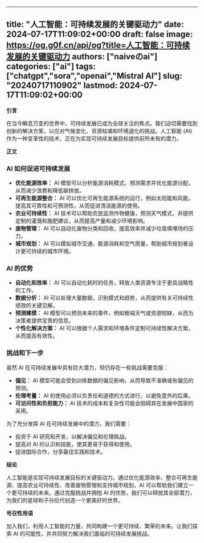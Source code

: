 
---
title: "人工智能：可持续发展的关键驱动力"
date: 2024-07-17T11:09:02+00:00
draft: false
image: https://og.g0f.cn/api/og?title=人工智能：可持续发展的关键驱动力
authors: ["naiveのai"]
categories: ["ai"]
tags: ["chatgpt","sora","openai","Mistral AI"]
slug: "20240717110902"
lastmod: 2024-07-17T11:09:02+00:00
---
**引言**

在当今瞬息万变的世界中，可持续发展已成为全球关注的焦点。我们迫切需要找到创新的解决方案，以应对气候变化、资源枯竭和环境退化的挑战。人工智能 (AI) 作为一种变革性的技术，正在为实现可持续发展目标提供前所未有的潜力。

**正文**

### AI 如何促进可持续发展

* **优化能源效率：** AI 模型可以分析能源消耗模式，预测需求并优化能源分配，从而减少浪费和降低碳排放。
* **可再生能源整合：** AI 可以优化可再生能源系统的运行，例如太阳能和风能，提高其可靠性和可预测性，从而促进清洁能源的使用。
* **农业可持续性：** AI 技术可以帮助农民监测作物健康，预测天气模式，并提供定制的灌溉和施肥建议，从而提高产量和减少环境影响。
* **废物管理：** AI 可以自动化废物分类和回收，提高效率并减少垃圾填埋场的压力。
* **城市规划：** AI 可以模拟城市交通、能源消耗和空气质量，帮助城市规划者设计更可持续的城市环境。

### AI 的优势

* **自动化和效率：** AI 可以自动化耗时的任务，释放人类资源专注于更具战略性的工作。
* **数据分析：** AI 可以处理大量数据，识别模式和趋势，从而提供有关可持续性绩效的关键见解。
* **预测建模：** AI 模型可以预测未来的事件，例如极端天气或资源短缺，从而为决策者提供宝贵的信息。
* **个性化解决方案：** AI 可以根据个人需求和环境条件定制可持续性解决方案，从而提高有效性。

### 挑战和下一步

虽然 AI 在可持续发展中具有巨大潜力，但仍存在一些挑战需要克服：

* **偏见：** AI 模型可能会受到训练数据的偏见影响，从而导致不准确或有偏见的预测。
* **伦理考量：** AI 的使用必须以负责任和道德的方式进行，以避免意外的后果。
* **可访问性和负担能力：** AI 技术的成本和复杂性可能会阻碍其在发展中国家的采用。

为了充分发挥 AI 在可持续发展中的潜力，我们需要：

* 投资于 AI 研究和开发，以解决偏见和伦理挑战。
* 提高对 AI 的认识和技能，使其更易于获得和使用。
* 促进国际合作，分享最佳实践和技术。

**结论**

人工智能是实现可持续发展目标的关键驱动力。通过优化能源效率、整合可再生能源、提高农业可持续性、改善废物管理和支持城市规划，AI 可以帮助我们建立一个更可持续的未来。通过克服挑战并拥抱 AI 的优势，我们可以释放其全部潜力，为我们的星球和子孙后代创造一个更美好的世界。

**号召性用语**

加入我们，利用人工智能的力量，共同构建一个更可持续、繁荣的未来。让我们探索 AI 的可能性，并共同努力解决我们面临的可持续发展挑战。